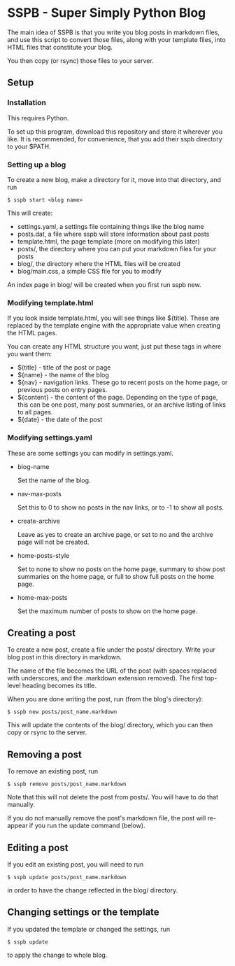 
SSPB - Super Simply Python Blog
===============================

The main idea of SSPB is that you write you blog posts in markdown
files, and use this script to convert those files, along with your
template files, into HTML files that constitute your blog. 

You then copy (or rsync) those files to your server. 


Setup
-----

### Installation

This requires Python.

To set up this program, download this repository and store it wherever
you like. It is recommended, for convenience, that you add their sspb
directory to your $PATH.

### Setting up a blog

To create a new blog, make a directory for it, move into that
directory, and run

    $ sspb start <blog name>

This will create:
- settings.yaml, a settings file containing things like the blog name
- posts.dat, a file where sspb will store information about past posts
- template.html, the page template (more on modifying this later)
- posts/, the directory where you can put your markdown files for your
posts
- blog/, the directory where the HTML files will be created
- blog/main.css, a simple CSS file for you to modify

An index page in blog/ will be created when you first run sspb new.

### Modifying template.html

If you look inside template.html, you will see things like
${title}. These are replaced by the template engine with the
appropriate value when creating the HTML pages. 

You can create any HTML structure you want, just put these tags in
where you want them:
- $(title} - title of the post or page
- ${name} - the name of the blog
- ${nav} - navigation links. These go to recent posts on the home
page, or previous posts on entry pages.
- ${content} - the content of the page. Depending on the type of page,
this can be one post, many post summaries, or an archive listing of
links to all pages. 
- ${date} - the date of the post

### Modifying settings.yaml

These are some settings you can modify in settings.yaml. 

- blog-name

  Set the name of the blog.

- nav-max-posts
  
  Set this to 0 to show no posts in the nav links, or to -1 to show
  all posts.

- create-archive

  Leave as yes to create an archive page, or set to no and the
  archive page will not be created.

- home-posts-style

  Set to none to show no posts on the home page, summary to show post
  summaries on the home page, or full to show full posts on the home
  page. 

- home-max-posts

  Set the maximum number of posts to show on the home page. 


Creating a post
---------------

To create a new post, create a file under the posts/ directory. Write
your blog post in this directory in markdown. 

The name of the file becomes the URL of the post (with spaces
replaced with underscores, and the .markdown extension removed).
The first top-level heading becomes its title.  

When you are done writing the post, run (from the blog's directory):

    $ sspb new posts/post_name.markdown

This will update the contents of the blog/ directory, which you can
then copy or rsync to the server.


Removing a post
---------------

To remove an existing post, run

    $ sspb remove posts/post_name.markdown

Note that this will not delete the post from posts/. You will have to
do that manually. 

If you do not manually remove the post's markdown file, the post will
re-appear if you run the update command (below). 


Editing a post
--------------

If you edit an existing post, you will need to run

    $ sspb update posts/post_name.markdown

in order to have the change reflected in the blog/ directory.


Changing settings or the template
---------------------------------

If you updated the template or changed the settings, run

    $ sspb update

to apply the change to whole blog.






